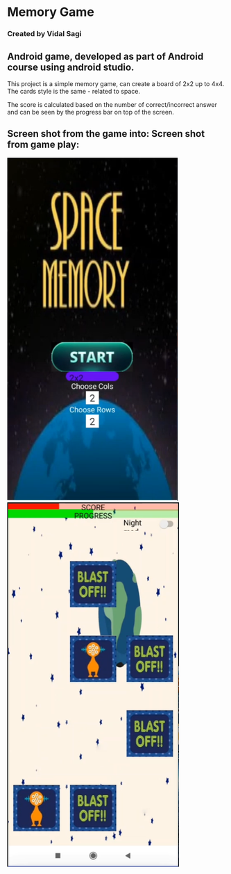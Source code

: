# Memory Game
### Created by Vidal Sagi
## Android game, developed as part of Android course using android studio.

This project is a simple memory game, can create a board of 2x2 up to 4x4.
The cards style is the same - related to space.

The score is calculated based on the number of correct/incorrect answer and can be seen by the progress bar on top of the screen.

## Screen shot from the game into:                                                  Screen shot from game play:
![Screenshot](https://github.com/Vidalsagi/MemmoryGame/blob/master/app/src/main/res/drawable-v24/Screen1.PNG?raw=true)  ![Screenshot](https://github.com/Vidalsagi/MemmoryGame/blob/master/app/src/main/res/drawable-v24/Screen2.PNG?raw=true)


